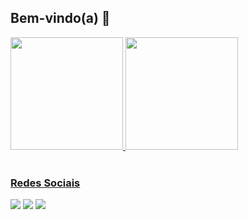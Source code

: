 ## Bem-vindo(a) 👾

 <div>
   <a href="https://github.com/Hiytsuia">
   <img height="180em" src="https://github-readme-stats.vercel.app/api?username=Hiytsuia&show_icons=true&theme=tokyonight&include_all_commits=true&count_private=true"/>
   <img height="180em" src="https://github-readme-stats.vercel.app/api/top-langs/?username=Hiytsuia&layout=compact&langs_count=6&theme=tokyonight"/>
</div>
<br>
 
### Redes Sociais
 
<div> 
  <a href="https://instagram.com/pqpkodie" target="_blank"><img src="https://img.shields.io/badge/-Instagram-%23E4405F?style=for-the-badge&logo=instagram&logoColor=white" target="_blank"></a>
  <a href = "mailto:diego.diegoramos.ramo@gmail.com"><img src="https://img.shields.io/badge/-Gmail-%23333?style=for-the-badge&logo=gmail&logoColor=white" target="_blank"></a>
  <a href="https://www.linkedin.com/in/diego-ramos-279a91191" target="_blank"><img src="https://img.shields.io/badge/-LinkedIn-%230077B5?style=for-the-badge&logo=linkedin&logoColor=white" target="_blank"></a>
</div>
